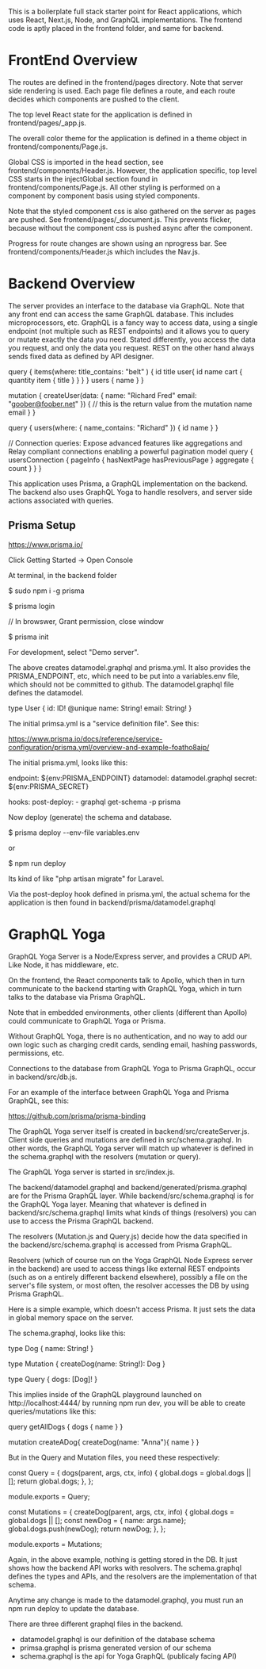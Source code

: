This is a boilerplate full stack starter point for React applications, which uses React, Next.js, Node, and GraphQL implementations. The frontend code is aptly placed in the frontend folder, and same for backend.

# FrontEnd Overview

The routes are defined in the frontend/pages directory. Note that server side rendering is used. Each page file defines a route, and each route decides which components are pushed to the client. 

The top level React state for the application is defined in frontend/pages/_app.js.

The overall color theme for the application is defined in a theme object in frontend/components/Page.js.

Global CSS is imported in the head section, see frontend/components/Header.js. However, the application specific, top level CSS starts in the injectGlobal section found in frontend/components/Page.js. All other styling is performed on a component by component basis using styled components.

Note that the styled component css is also gathered on the server as pages are pushed. See frontend/pages/_document.js. This prevents flicker, because without the component css is pushed async after the component.

Progress for route changes are shown using an nprogress bar. See frontend/components/Header.js which includes the Nav.js.

# Backend Overview

The server provides an interface to the database via GraphQL. Note that any front end can access the same GraphQL database. This includes microprocessors, etc. GraphQL is a fancy way to access data, using a single endpoint (not multiple such as REST endpoints) and it allows you to query or mutate exactly the data you need. Stated differently, you access the data you request, and only the data you request. REST on the other hand always sends fixed data as defined by API designer.

query {
  items(where: title_contains: "belt" ) {
    id
    title
    user{
      id
      name
      cart {
        quantity
        item {
          title
        }
      }
    }
  }
  users {
    name
  }
}

mutation {
  createUser(data: {
    name: "Richard Fred"
    email: "goober@foober.net"
  }) { // this is the return value from the mutation
    name
    email
  }
}

query {
  users(where: {
    name_contains: "Richard"
  }) {
    id
    name
  }
}


// Connection queries: Expose advanced features like aggregations and Relay compliant connections enabling a powerful pagination model
query {
  usersConnection {
    pageInfo {
      hasNextPage
      hasPreviousPage
    }
    aggregate {
      count
    }
  }
}

This application uses Prisma, a GraphQL implementation on the backend. The backend also uses GraphQL Yoga to handle resolvers, and server side actions associated with queries.

## Prisma Setup

https://www.prisma.io/

Click Getting Started -> Open Console

At terminal, in the backend folder

$ sudo npm i -g prisma

$ prisma login

// In browswer, Grant permission, close window


$ prisma init

For development, select "Demo server".

The above creates datamodel.graphql and prisma.yml. It also provides the PRISMA_ENDPOINT, etc, which need to be put into a variables.env file, which should not be committed to github. The datamodel.graphql file defines the datamodel. 

type User {
  id: ID! @unique
  name: String!
  email: String!
}

The initial primsa.yml is a "service definition file". See this:

https://www.prisma.io/docs/reference/service-configuration/prisma.yml/overview-and-example-foatho8aip/

The initial prisma.yml, looks like this:

endpoint: ${env:PRISMA_ENDPOINT}
datamodel: datamodel.graphql
secret: ${env:PRISMA_SECRET}

hooks:
  post-deploy:
    - graphql get-schema -p prisma


Now deploy (generate) the schema and database.

$ prisma deploy --env-file variables.env

or 

$ npm run deploy

Its kind of like "php artisan migrate" for Laravel.

Via the post-deploy hook defined in prisma.yml, the actual schema for the application is then found in backend/prisma/datamodel.graphql

# GraphQL Yoga

GraphQL Yoga Server is a Node/Express server, and provides a CRUD API. Like Node, it has middleware, etc.

On the frontend, the React components talk to Apollo, which then in turn communicate to the backend starting with GraphQL Yoga, which in turn talks to the database via Prisma GraphQL.

Note that in embedded environments, other clients (different than Apollo) could communicate to GraphQL Yoga or Prisma.

Without GraphQL Yoga, there is no authentication, and no way to add our own logic such as charging credit cards, sending email, hashing passwords, permissions, etc.

Connections to the database from GraphQL Yoga to Prisma GraphQL, occur in backend/src/db.js.

For an example of the interface between GraphQL Yoga and Prisma GraphQL, see this:

https://github.com/prisma/prisma-binding

The GraphQL Yoga server itself is created in backend/src/createServer.js. Client side queries and mutations are defined in src/schema.graphql. In other words, the GraphQL Yoga server will match up whatever is defined in the schema.graphql with the resolvers (mutation or query).

The GraphQL Yoga server is started in src/index.js.

The backend/datamodel.graphql and backend/generated/prisma.graphql are for the Prisma GraphQL layer. While backend/src/schema.graphql is for the GraphQL Yoga layer. Meaning that whatever is defined in backend/src/schema.graphql limits what kinds of things (resolvers) you can use to access the Prisma GraphQL backend.
 
The resolvers (Mutation.js and Query.js) decide how the data specified in the backend/src/schema.graphql is accessed from Prisma GraphQL.

Resolvers (which of course run on the Yoga GraphQL Node Express server in the backend) are used to access things like external REST endpoints (such as on a entirely different backend elsewhere), possibly a file on the server's file system, or most often, the resolver accesses the DB by using Prisma GraphQL. 

Here is a simple example, which doesn't access Prisma. It just sets the data in global memory space on the server.

The schema.graphql, looks like this:

type Dog {
	name: String!
}

type Mutation {
	createDog(name: String!): Dog
}

type Query {
	dogs: [Dog]!
}

This implies inside of the GraphQL playground launched on http://localhost:4444/ by running npm run dev, you will be able to create queries/mutations like this:

query getAllDogs {
  dogs {
    name
  }
}

mutation createADog{
  createDog(name: "Anna"){
    name
  }
}

But in the Query and Mutation files, you need these respectively:

const Query = {
	dogs(parent, args, ctx, info) {
		global.dogs = global.dogs || [];
		return global.dogs;
	},
};

module.exports = Query;

const Mutations = {
	createDog(parent, args, ctx, info) {
		global.dogs = global.dogs || [];
		const newDog = { name: args.name};
		global.dogs.push(newDog);
		return newDog;
	},
};

module.exports = Mutations;

Again, in the above example, nothing is getting stored in the DB. It just shows how the backend API works with resolvers. The schema.graphql defines the types and APIs, and the resolvers are the implementation of that schema. 

Anytime any change is made to the datamodel.graphql, you must run an npm run deploy to update the database.

There are three different graphql files in the backend.

* datamodel.graphql is our definition of the database schema
* primsa.graphql is prisma generated version of our schema
* schema.graphql is the api for Yoga GraphQL (publicaly facing API)